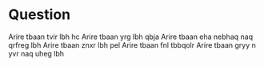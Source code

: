 # Question
Arire tbaan tvir lbh hc Arire tbaan yrg lbh qbja Arire tbaan eha nebhaq naq qrfreg lbh Arire tbaan znxr lbh pel Arire tbaan fnl tbbqolr Arire tbaan gryy n yvr naq uheg lbh
 
